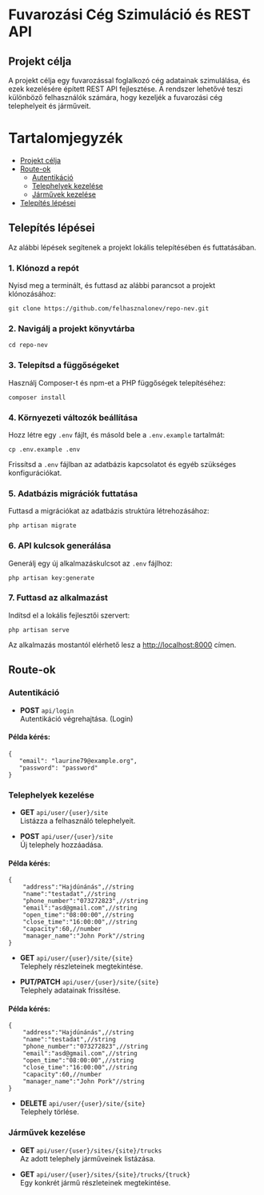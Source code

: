 # Fuvarozási Cég Szimuláció és REST API

## Projekt célja

A projekt célja egy fuvarozással foglalkozó cég adatainak szimulálása, és ezek kezelésére épített REST API fejlesztése. A rendszer lehetővé teszi különböző felhasználók számára, hogy kezeljék a fuvarozási cég telephelyeit és járműveit.

# Tartalomjegyzék

- [Projekt célja](#projekt-célja)
- [Route-ok](#route-ok)
  - [Autentikáció](#autentikáció)
  - [Telephelyek kezelése](#telephelyek-kezelése)
  - [Járművek kezelése](#járművek-kezelése)
- [Telepítés lépései](#telepítés-lépései)


## Telepítés lépései

Az alábbi lépések segítenek a projekt lokális telepítésében és futtatásában.

### 1. Klónozd a repót
Nyisd meg a terminált, és futtasd az alábbi parancsot a projekt klónozásához:

    git clone https://github.com/felhasznalonev/repo-nev.git

### 2. Navigálj a projekt könyvtárba

    cd repo-nev

### 3. Telepítsd a függőségeket
Használj Composer-t és npm-et a PHP függőségek telepítéséhez:

    composer install

### 4. Környezeti változók beállítása
Hozz létre egy `.env` fájlt, és másold bele a `.env.example` tartalmát:

    cp .env.example .env

Frissítsd a `.env` fájlban az adatbázis kapcsolatot és egyéb szükséges konfigurációkat.

### 5. Adatbázis migrációk futtatása
Futtasd a migrációkat az adatbázis struktúra létrehozásához:

    php artisan migrate

### 6. API kulcsok generálása
Generálj egy új alkalmazáskulcsot az `.env` fájlhoz:

    php artisan key:generate

### 7. Futtasd az alkalmazást
Indítsd el a lokális fejlesztői szervert:

    php artisan serve

Az alkalmazás mostantól elérhető lesz a [http://localhost:8000](http://localhost:8000) címen.

## Route-ok

### Autentikáció
- **POST** `api/login`  
  Autentikáció végrehajtása. (Login)
#### Példa kérés:

```
{
   "email": "laurine79@example.org",
   "password": "password"
} 
```

### Telephelyek kezelése
- **GET** `api/user/{user}/site`  
  Listázza a felhasználó telephelyeit.  


- **POST** `api/user/{user}/site`  
  Új telephely hozzáadása.  

#### Példa kérés:

```
{
    "address":"Hajdúnánás",//string
    "name":"testadat",//string
    "phone_number":"073272823",//string
    "email":"asd@gmail.com",//string
    "open_time":"08:00:00",//string
    "close_time":"16:00:00",//string
    "capacity":60,//number
    "manager_name":"John Pork"//string
}
```

- **GET** `api/user/{user}/site/{site}`  
  Telephely részleteinek megtekintése.  


- **PUT/PATCH** `api/user/{user}/site/{site}`  
  Telephely adatainak frissítése.  

#### Példa kérés:

```
{
    "address":"Hajdúnánás",//string
    "name":"testadat",//string
    "phone_number":"073272823",//string
    "email":"asd@gmail.com",//string
    "open_time":"08:00:00",//string
    "close_time":"16:00:00",//string
    "capacity":60,//number
    "manager_name":"John Pork"//string
}
```

- **DELETE** `api/user/{user}/site/{site}`  
  Telephely törlése.  


### Járművek kezelése
- **GET** `api/user/{user}/sites/{site}/trucks`  
  Az adott telephely járműveinek listázása.  
 

- **GET** `api/user/{user}/sites/{site}/trucks/{truck}`  
  Egy konkrét jármű részleteinek megtekintése.  




